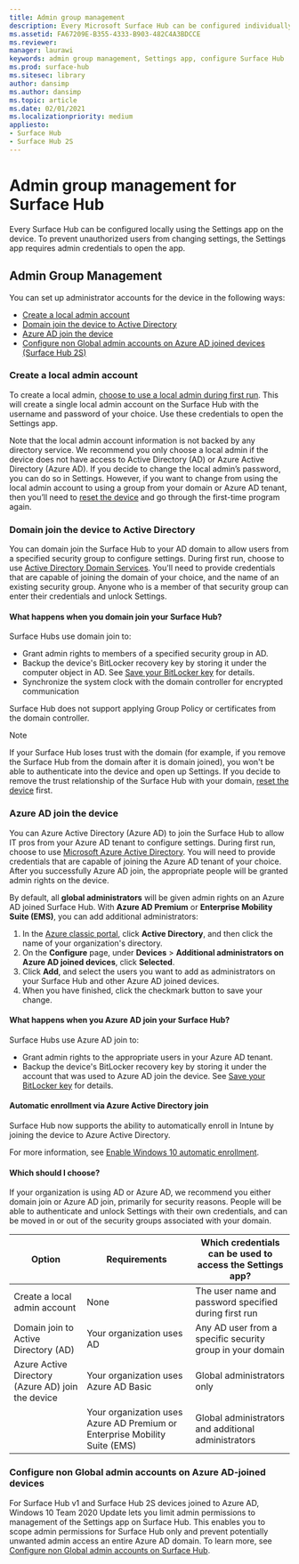 ```yaml
---
title: Admin group management 
description: Every Microsoft Surface Hub can be configured individually by opening the Settings app on the device.
ms.assetid: FA67209E-B355-4333-B903-482C4A3BDCCE
ms.reviewer: 
manager: laurawi
keywords: admin group management, Settings app, configure Surface Hub
ms.prod: surface-hub
ms.sitesec: library
author: dansimp
ms.author: dansimp
ms.topic: article
ms.date: 02/01/2021
ms.localizationpriority: medium
appliesto:
- Surface Hub
- Surface Hub 2S
---
```


# Admin group management for Surface Hub


Every Surface Hub can be configured locally using the Settings app on the device. To prevent unauthorized users from changing settings, the Settings app requires admin credentials to open the app.


## Admin Group Management

You can set up administrator accounts for the device in the following ways:

- [Create a local admin account](#create-a-local-admin-account)
- [Domain join the device to Active Directory](#domain-join-the-device-to-active-directory)
- [Azure AD join the device](#azure-ad-join-the-device)
- [Configure non Global admin accounts on Azure AD joined devices (Surface Hub 2S)](#configure-non-global-admin-accounts-on-azure-ad-joined-devices)


### Create a local admin account

To create a local admin, [choose to use a local admin during first run](first-run-program-surface-hub.md). This will create a single local admin account on the Surface Hub with the username and password of your choice. Use these credentials to open the Settings app.

Note that the local admin account information is not backed by any directory service. We recommend you only choose a local admin if the device does not have access to Active Directory (AD) or Azure Active Directory (Azure AD). If you decide to change the local admin’s password, you can do so in Settings. However, if you want to change from using the local admin account to using a group from your domain or Azure AD tenant, then you’ll need to [reset the device](device-reset-surface-hub.md) and go through the first-time program again.

### Domain join the device to Active Directory

You can domain join the Surface Hub to your AD domain to allow users from a specified security group to configure settings. During first run, choose to use [Active Directory Domain Services](first-run-program-surface-hub.md#active-directory-domain-services). You'll need to provide credentials that are capable of joining the domain of your choice, and the name of an existing security group. Anyone who is a member of that security group can enter their credentials and unlock Settings.

#### What happens when you domain join your Surface Hub?
Surface Hubs use domain join to:
- Grant admin rights to members of a specified security group in AD.
- Backup the device's BitLocker recovery key by storing it under the computer object in AD. See [Save your BitLocker key](save-bitlocker-key-surface-hub.md) for details.
- Synchronize the system clock with the domain controller for encrypted communication

Surface Hub does not support applying Group Policy or certificates from the domain controller.

> [!NOTE]
> If your Surface Hub loses trust with the domain (for example, if you remove the Surface Hub from the domain after it is domain joined), you won't be able to authenticate into the device and open up Settings. If you decide to remove the trust relationship of the Surface Hub with your domain, [reset the device](device-reset-surface-hub.md) first.


### Azure AD join the device

You can Azure Active Directory (Azure AD) to join the Surface Hub to allow IT pros from your Azure AD tenant to configure settings. During first run, choose to use [Microsoft Azure Active Directory](first-run-program-surface-hub.md#microsoft-azure-active-directory). You will need to provide credentials that are capable of joining the Azure AD tenant of your choice. After you successfully Azure AD join, the appropriate people will be granted admin rights on the device.

By default, all **global administrators** will be given admin rights on an Azure AD joined Surface Hub. With **Azure AD Premium** or **Enterprise Mobility Suite (EMS)**, you can add additional administrators:
1.  In the [Azure classic portal](https://manage.windowsazure.com/), click **Active Directory**, and then click the name of your organization's directory.
2.  On the **Configure** page, under **Devices** > **Additional administrators on Azure AD joined devices**, click **Selected**.
3.  Click **Add**, and select the users you want to add as administrators on your Surface Hub and other Azure AD joined devices.
4.  When you have finished, click the checkmark button to save your change.

#### What happens when you Azure AD join your Surface Hub?
Surface Hubs use Azure AD join to:
- Grant admin rights to the appropriate users in your Azure AD tenant.
- Backup the device's BitLocker recovery key by storing it under the account that was used to Azure AD join the device. See [Save your BitLocker key](save-bitlocker-key-surface-hub.md) for details.

#### Automatic enrollment via Azure Active Directory join

Surface Hub now supports the ability to automatically enroll in Intune by joining the device to Azure Active Directory. 

For more information, see [Enable Windows 10 automatic enrollment](/intune/windows-enroll#enable-windows-10-automatic-enrollment).

#### Which should I choose?

If your organization is using AD or Azure AD, we recommend you either domain join or Azure AD join, primarily for security reasons. People will be able to authenticate and unlock Settings with their own credentials, and can be moved in or out of the security groups associated with your domain.

| Option                                            | Requirements                            | Which credentials can be used to access the Settings app?  |
|---------------------------------------------------|-----------------------------------------|-------|
| Create a local admin account                      | None                                    | The user name and password specified during first run |
| Domain join to Active Directory (AD)              | Your organization uses AD               | Any AD user from a specific security group in your domain |
| Azure Active Directory (Azure AD) join the device | Your organization uses Azure AD Basic   | Global administrators only |
| &nbsp;                                            | Your organization uses Azure AD Premium or Enterprise Mobility Suite (EMS) | Global administrators and additional administrators |


### Configure non Global admin accounts on Azure AD-joined devices

For Surface Hub v1 and Surface Hub 2S devices joined to Azure AD, Windows 10 Team 2020 Update lets you limit admin permissions to management of the Settings app on Surface Hub. This enables you to scope admin permissions for Surface Hub  only and prevent potentially unwanted admin access an entire Azure AD domain. To learn more, see [Configure non Global admin accounts on Surface Hub](surface-hub-2s-nonglobal-admin.md).